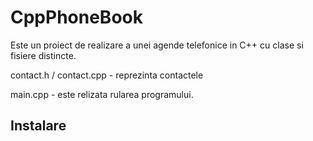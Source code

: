# CppPhoneBook
Este un proiect de realizare a unei agende telefonice in C++ cu clase si fisiere distincte.

contact.h / contact.cpp - reprezinta contactele

main.cpp - este relizata rularea programului.

## Instalare 
